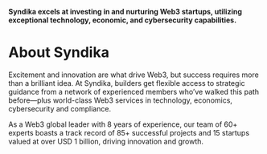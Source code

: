 **Syndika excels at investing in and nurturing Web3 startups, utilizing exceptional technology, economic, and cybersecurity capabilities.**

# About Syndika

Excitement and innovation are what drive Web3, but success requires more than a brilliant idea. At Syndika, builders get flexible access to strategic guidance from a network of experienced members who’ve walked this path before—plus world-class Web3 services in technology, economics, cybersecurity and compliance.
 
As a Web3 global leader with 8 years of experience, our team of 60+ experts boasts a track record of 85+ successful projects and 15 startups valued at over USD 1 billion, driving innovation and growth.
